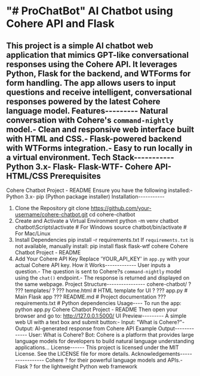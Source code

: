 "# ProChatBot" 
 AI Chatbot using Cohere API and Flask
 =====================================
 This project is a simple AI chatbot web application that mimics GPT-like conversational responses
 using the Cohere API. 
It leverages Python, Flask for the backend, and WTForms for form handling. The app allows users
 to input questions and 
receive intelligent, conversational responses powered by the latest Cohere language model.
 Features--------- Natural conversation with Cohere's `command-nightly` model.- Clean and responsive web interface built with HTML and CSS.- Flask-powered backend with WTForms integration.- Easy to run locally in a virtual environment.
 Tech Stack----------- Python 3.x- Flask- Flask-WTF- Cohere API- HTML/CSS
 Prerequisites
------------
Cohere Chatbot Project - README
 Ensure you have the following installed:- Python 3.x- pip (Python package installer)
 Installation-----------
1. Clone the Repository
    git clone https://github.com/your-username/cohere-chatbot.git
    cd cohere-chatbot
 2. Create and Activate a Virtual Environment
    python -m venv chatbot
    chatbot\Scripts\activate   # For Windows
    source chatbot/bin/activate  # For Mac/Linux
 3. Install Dependencies
    pip install -r requirements.txt
    If `requirements.txt` is not available, manually install:
    pip install flask flask-wtf cohere
Cohere Chatbot Project - README
 4. Add Your Cohere API Key
 Replace 'YOUR_API_KEY' in `app.py` with your actual Cohere API key.
 How it Works------------- User inputs a question.- The question is sent to Cohere?s `command-nightly` model using the `chat()` endpoint.- The response is returned and displayed on the same webpage.
 Project Structure----------------
cohere-chatbot/
 ?
 ??? templates/
 ?   ??? home.html          # HTML template for UI
 ?
 ??? app.py                 # Main Flask app
 ??? README.md              # Project documentation
 ??? requirements.txt       # Python dependencies
 Usage----
To run the app:
    python app.py
Cohere Chatbot Project - README
 Then open your browser and go to:
    http://127.0.0.1:5000/
 UI Preview---------
A simple web UI with a text box and submit button:- Input: "What is Cohere?"- Output: AI-generated response from Cohere API
 Example Output-------------
User: What is Cohere?
 Bot: Cohere is a platform that provides large language models for developers to build natural
 language understanding applications...
 License------
This project is licensed under the MIT License. See the LICENSE file for more details.
 Acknowledgements----------------- Cohere ? for their powerful language models and APIs.- Flask ? for the lightweight Python web framework
